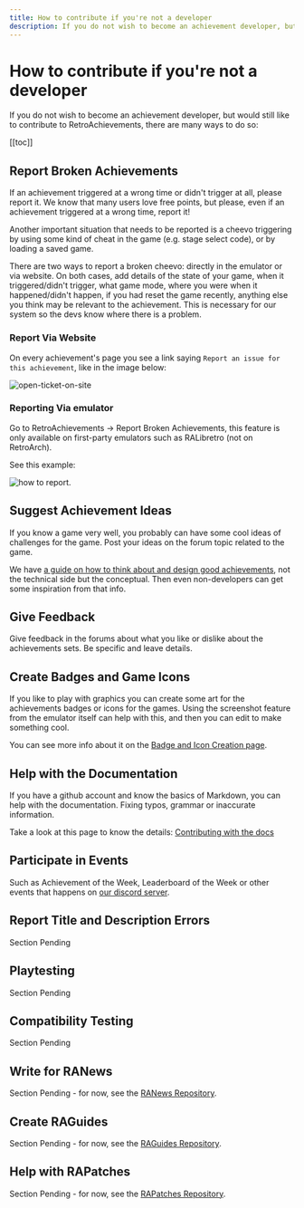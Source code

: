 ```yaml
---
title: How to contribute if you're not a developer
description: If you do not wish to become an achievement developer, but would still like to contribute to RetroAchievements, there are many ways to do so.
---
```


# How to contribute if you're not a developer

If you do not wish to become an achievement developer, but would still like to contribute to RetroAchievements, there are many ways to do so:

[[toc]]

## Report Broken Achievements

If an achievement triggered at a wrong time or didn't trigger at all, please report it. We know that many users love free points, but please, even if an achievement triggered at a wrong time, report it!

Another important situation that needs to be reported is a cheevo triggering by using some kind of cheat in the game (e.g. stage select code), or by loading a saved game.

There are two ways to report a broken cheevo: directly in the emulator or via website. On both cases, add details of the state of your game, when it triggered/didn't trigger, what game mode, where you were when it happened/didn't happen, if you had reset the game recently, anything else you think may be relevant to the achievement. This is necessary for our system so the devs know where there is a problem.

### Report Via Website

On every achievement's page you see a link saying `Report an issue for this achievement`, like in the image below:

![open-ticket-on-site](/public/report-an-issue.png)

### Reporting Via emulator

Go to RetroAchievements -> Report Broken Achievements, this feature is only available on first-party emulators such as RALibretro (not on RetroArch).

See this example:

![how to report](https://media.giphy.com/media/5R2Pn8983YVpcmGWgk/giphy.gif).

## Suggest Achievement Ideas

If you know a game very well, you probably can have some cool ideas of challenges for the game. Post your ideas on the forum topic related to the game.

We have [a guide on how to think about and design good achievements](/developer-docs/achievement-design), not the technical side but the conceptual. Then even non-developers can get some inspiration from that info.

## Give Feedback

Give feedback in the forums about what you like or dislike about the achievements sets. Be specific and leave details.

## Create Badges and Game Icons

If you like to play with graphics you can create some art for the achievements badges or icons for the games. Using the screenshot feature from the emulator itself can help with this, and then you can edit to make something cool.

You can see more info about it on the [Badge and Icon Creation page](/guidelines/content/badge-and-icon-guidelines).

## Help with the Documentation

If you have a github account and know the basics of Markdown, you can help with the documentation. Fixing typos, grammar or inaccurate information.

Take a look at this page to know the details: [Contributing with the docs](/general/contributing-to-the-docs)

## Participate in Events

Such as Achievement of the Week, Leaderboard of the Week or other events that happens on [our discord server](https://discord.gg/dq2E4hE).

## Report Title and Description Errors

Section Pending

## Playtesting

Section Pending

## Compatibility Testing

Section Pending

## Write for RANews

Section Pending - for now, see the [RANews Repository](https://github.com/RetroAchievements/RANews).

## Create RAGuides

Section Pending - for now, see the [RAGuides Repository](https://github.com/RetroAchievements/guides).

## Help with RAPatches

Section Pending - for now, see the [RAPatches Repository](https://github.com/RetroAchievements/RAPatches).
